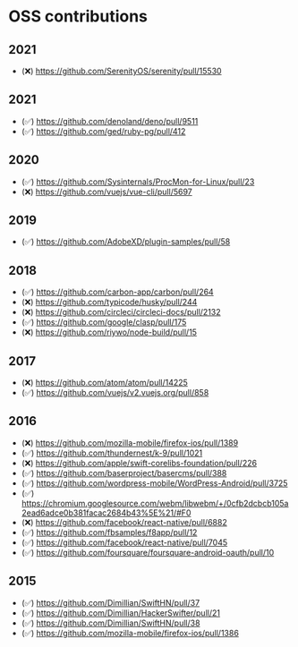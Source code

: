 # OSS contributions


## 2021

- (❌) https://github.com/SerenityOS/serenity/pull/15530

## 2021

- (✅) https://github.com/denoland/deno/pull/9511
- (✅) https://github.com/ged/ruby-pg/pull/412


## 2020

- (✅) https://github.com/Sysinternals/ProcMon-for-Linux/pull/23
- (❌) https://github.com/vuejs/vue-cli/pull/5697


## 2019

- (✅) https://github.com/AdobeXD/plugin-samples/pull/58

## 2018

- (✅) https://github.com/carbon-app/carbon/pull/264
- (❌) https://github.com/typicode/husky/pull/244
- (❌) https://github.com/circleci/circleci-docs/pull/2132
- (✅) https://github.com/google/clasp/pull/175
- (❌) https://github.com/riywo/node-build/pull/15

## 2017

- (❌) https://github.com/atom/atom/pull/14225
- (✅) https://github.com/vuejs/v2.vuejs.org/pull/858


## 2016

- (❌) https://github.com/mozilla-mobile/firefox-ios/pull/1389
- (✅) https://github.com/thundernest/k-9/pull/1021
- (❌) https://github.com/apple/swift-corelibs-foundation/pull/226
- (✅) https://github.com/baserproject/basercms/pull/388
- (✅) https://github.com/wordpress-mobile/WordPress-Android/pull/3725
- (✅) https://chromium.googlesource.com/webm/libwebm/+/0cfb2dcbcb105a2ead6adce0b381facac2684b43%5E%21/#F0
- (❌) https://github.com/facebook/react-native/pull/6882
- (✅) https://github.com/fbsamples/f8app/pull/12
- (✅) https://github.com/facebook/react-native/pull/7045
- (✅) https://github.com/foursquare/foursquare-android-oauth/pull/10

## 2015

- (✅) https://github.com/Dimillian/SwiftHN/pull/37
- (✅) https://github.com/Dimillian/HackerSwifter/pull/21
- (✅) https://github.com/Dimillian/SwiftHN/pull/38
- (✅) https://github.com/mozilla-mobile/firefox-ios/pull/1386

